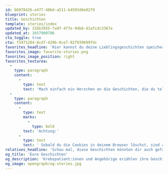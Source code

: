 ```yaml
---
id: 66978426-e477-48bd-a511-b4593d8e02f9
blueprint: stories
title: Geschichten
template: stories/index
updated_by: 31bb3955-fa9f-477e-94b8-d1afcdc3367e
updated_at: 1657900786
cta_toggle: true
cta: f3471284-8cd7-429b-8ce7-82f939699fdc
favorites_headline: 'Hier kannst du deine Lieblingsgeschichten speichern.'
favorites_image: favorite-stories.png
favorites_image_position: right
favorites_textarea:
  -
    type: paragraph
    content:
      -
        type: text
        text: 'Mach einfach ein Herzchen an die Geschichten, die du toll findest oder später lesen möchtest, so findest du sie ganz schnell wieder. '
  -
    type: paragraph
    content:
      -
        type: text
        marks:
          -
            type: bold
        text: 'Achtung:'
      -
        type: text
        text: ' Sobald du die Cookies in deinem Browser löschst, sind auch deine Favoriten weg.'
relatives_headline: 'Schau mal, diese Geschichten könnten dir auch gefallen.'
og_title: 'Eure Geschichten'
og_description: 'Krebspatient:innen und Angehörige erzählen ihre Geschichten.'
og_image: opengraph/og-stories.jpg
---
```

